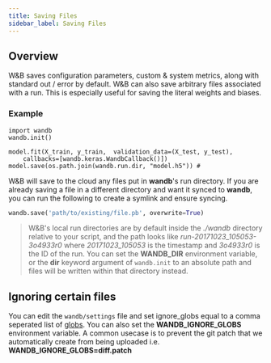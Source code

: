 ```yaml
---
title: Saving Files
sidebar_label: Saving Files
---
```


## Overview

W&B saves configuration parameters, custom & system metrics, along with standard out / error by default.  W&B can also save arbitrary files associated with a run.  This is especially useful for saving the literal weights and biases.

### Example

```python--keras
import wandb
wandb.init()

model.fit(X_train, y_train,  validation_data=(X_test, y_test),
    callbacks=[wandb.keras.WandbCallback()])
model.save(os.path.join(wandb.run.dir, "model.h5")) #
```

W&B will save to the cloud any files put in **wandb**'s run directory.  If you are already saving a file in a different directory and want it synced to **wandb**, you can run the following to create a symlink and ensure syncing.

```python
wandb.save('path/to/existing/file.pb', overwrite=True)
```

> W&B's local run directories are by default inside the _./wandb_ directory relative to your script, and the path looks like 
> _run-20171023_105053-3o4933r0_ where _20171023_105053_ is the timestamp and _3o4933r0_ is 
> the ID of the run.  You can set the **WANDB_DIR** environment variable, or the **dir** keyword argument of `wandb.init` to an absolute path and files will be written within that directory instead.

## Ignoring certain files

You can edit the `wandb/settings` file and set ignore_globs equal to a comma seperated list of [globs](https://en.wikipedia.org/wiki/Glob_(programming)).  You can also set the **WANDB_IGNORE_GLOBS** environment variable.  A common usecase is to prevent the git patch that we automatically create from being uploaded i.e. **WANDB_IGNORE_GLOBS=diff.patch**